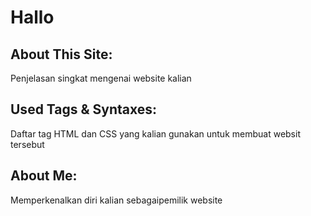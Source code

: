 Hallo
===
About This Site:
---
Penjelasan singkat mengenai website kalian

Used Tags & Syntaxes:
---
Daftar tag HTML dan CSS yang kalian gunakan untuk membuat websit tersebut

About Me:
---
Memperkenalkan diri kalian sebagaipemilik website
